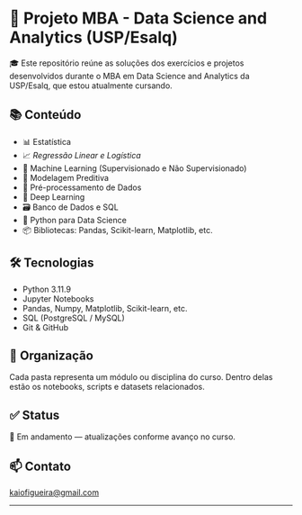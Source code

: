 # 🧠 Projeto MBA - Data Science and Analytics (USP/Esalq)

🎓 Este repositório reúne as soluções dos exercícios e projetos desenvolvidos durante o MBA em Data Science and Analytics da USP/Esalq, que estou atualmente cursando.

## 📚 Conteúdo

- 📊 Estatística
- 📈 <i>Regressão Linear e Logística</i>
- 🧮 Machine Learning (Supervisionado e Não Supervisionado)
- 🔢 Modelagem Preditiva
- 🧹 Pré-processamento de Dados
- 🧠 Deep Learning
- 🗃️ Banco de Dados e SQL
- 🧰 Python para Data Science
- 📦 Bibliotecas: Pandas, Scikit-learn, Matplotlib, etc.

## 🛠 Tecnologias

- Python 3.11.9
- Jupyter Notebooks
- Pandas, Numpy, Matplotlib, Scikit-learn, etc.
- SQL (PostgreSQL / MySQL)
- Git & GitHub

## 📂 Organização

Cada pasta representa um módulo ou disciplina do curso. Dentro delas estão os notebooks, scripts e datasets relacionados.

## ✅ Status

🚧 Em andamento — atualizações conforme avanço no curso.

## 📫 Contato

kaiofigueira@gmail.com

---
